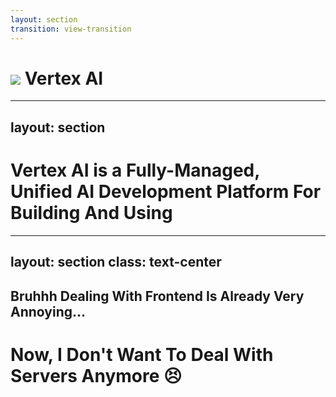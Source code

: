 ```yaml
---
layout: section
transition: view-transition
---
```


<style>
  .title {
    view-transition-name: title;
  }
</style>

<h1 class="flex flex-items-center gap-2">
  <img src="/vertex-ai.svg" class="size-24"/>
  <span class="title">Vertex AI</span>
</h1>

---
layout: section
---

<h1><span class="title vertex-ai-text">Vertex AI</span> is a Fully-Managed, Unified AI Development Platform For Building And Using
  <v-switch>
    <template #0 >
    <span>
      Generative AI
    </span>
    </template>
    <template #1 >
    <h1 v-motion
      :duration="800"
      :initial="{ opacity: 0 }"
      :click-1="{ opacity: 1 }">
    <span class="gemini-text">
      Gemini AI
    </span>
    </h1>
    </template>
  </v-switch>
</h1>

---
layout: section
class: text-center
---

<h2 class="text-slate mb-2">Bruhhh Dealing With Frontend Is Already Very Annoying...</h2>

# Now, I Don't Want To Deal With Servers Anymore 😣
